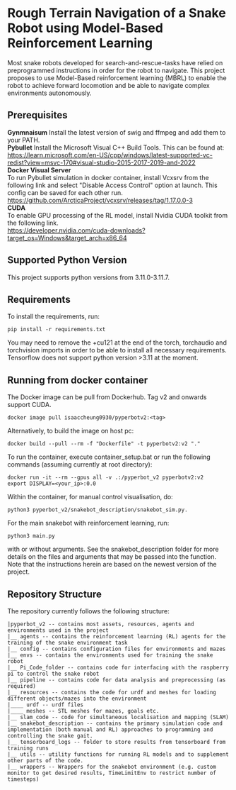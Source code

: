 # Rough Terrain Navigation of a Snake Robot using Model-Based Reinforcement Learning
Most snake robots developed for search-and-rescue-tasks have relied on preprogrammed instructions in order for the robot to navigate. This project proposes to use Model-Based reinforcement learning (MBRL) to enable the robot to achieve forward locomotion and be able to navigate complex environments autonomously.

## Prerequisites
**Gynmnaisum**
Install the latest version of swig and ffmpeg and add them to your PATH.  
**Pybullet**
Install the Microsoft Visual C++ Build Tools. This can be found at:  
https://learn.microsoft.com/en-US/cpp/windows/latest-supported-vc-redist?view=msvc-170#visual-studio-2015-2017-2019-and-2022  
**Docker Visual Server**  
To run Pybullet simulation in docker container, install Vcxsrv from the following link and select "Disable Access Control" option at launch. This config can be saved for each other run.  
https://github.com/ArcticaProject/vcxsrv/releases/tag/1.17.0.0-3  
**CUDA**  
To enable GPU processing of the RL model, install Nvidia CUDA toolkit from the following link.  
https://developer.nvidia.com/cuda-downloads?target_os=Windows&target_arch=x86_64  

## Supported Python Version
This project supports python versions from 3.11.0-3.11.7.

## Requirements
To install the requirements, run:
```
pip install -r requirements.txt
```
You may need to remove the +cu121 at the end of the torch, torchaudio and torchvision imports in order to be able to install all necessary requirements. Tensorflow does not support python version >3.11 at the moment. 

## Running from docker container
The Docker image can be pull from Dockerhub. Tag v2 and onwards support CUDA.
```
docker image pull isaaccheung0930/pyperbotv2:<tag>
```
Alternatively, to build the image on host pc:
```
docker build --pull --rm -f "Dockerfile" -t pyperbotv2:v2 "."
```
To run the container, execute container_setup.bat or 
run the following commands (assuming currently at root directory):
```
docker run -it --rm --gpus all -v .:/pyperbot_v2 pyperbotv2:v2
export DISPLAY=<your_ip>:0.0
```
Within the container, for manual control visualisation, do:
```
python3 pyperbot_v2/snakebot_description/snakebot_sim.py.
```
For the main snakebot with reinforcement learning, run:
```
python3 main.py
```
with or without arguments. See the snakebot_description folder for more details on the files and arguments that may be passed into the function. Note that the instructions herein are based on the newest version of the project. 

## Repository Structure
The repository currently follows the following structure:
```
|pyperbot_v2 -- contains most assets, resources, agents and environments used in the project
|__ agents -- contains the reinforcement learning (RL) agents for the training of the snake environment task
|__ config -- contains configuration files for environments and mazes
|__ envs -- contains the environments used for training the snake robot
|__ Pi_Code_folder -- contains code for interfacing with the raspberry pi to control the snake robot
|__ pipeline -- contains code for data analysis and preprocessing (as required)
|__ resources -- contains the code for urdf and meshes for loading different objects/mazes into the environment
|____ urdf -- urdf files
|____ meshes -- STL meshes for mazes, goals etc.
|__ slam_code -- code for simultaneous localisation and mapping (SLAM)
|__ snakebot_description -- contains the primary simulation code and implementation (both manual and RL) approaches to programming and controlling the snake gait.
|__ tensorboard_logs -- folder to store results from tensorboard from training runs
|__ utils -- utility functions for running RL models and to supplement other parts of the code.
|__ wrappers -- Wrappers for the snakebot environment (e.g. custom monitor to get desired results, TimeLimitEnv to restrict number of timesteps)
```
